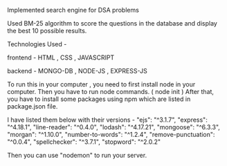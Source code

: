 
Implemented search engine for DSA problems

Used BM-25 algorithm to score the questions in the database and display the best 10 possible results.

Technologies Used -

frontend - HTML , CSS , JAVASCRIPT

backend - MONGO-DB , NODE-JS , EXPRESS-JS

To run this in your computer , you need to first install node in your computer.
Then you have to run node commands. ( node init )
After that, you have to install some packages using npm which are listed in package.json file.

I have listed them below with their versions -
"ejs": "^3.1.7",
"express": "^4.18.1",
"line-reader": "^0.4.0",
"lodash": "^4.17.21",
"mongoose": "^6.3.3",
"morgan": "^1.10.0",
"number-to-words": "^1.2.4",
"remove-punctuation": "^0.0.4",
"spellchecker": "^3.7.1",
"stopword": "^2.0.2"

Then you can use "nodemon" to run your server.
